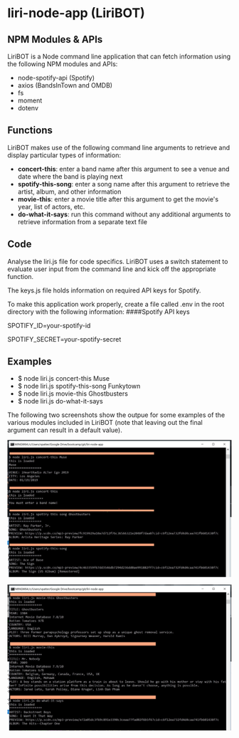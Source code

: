 # liri-node-app (LiriBOT)

## NPM Modules & APIs
LiriBOT is a Node command line application that can fetch information using the following NPM modules and APIs:
* node-spotify-api (Spotify)
* axios (BandsInTown and OMDB)
* fs
* moment
* dotenv
  
## Functions
LiriBOT makes use of the following command line arguments to retrieve and display particular types of information:
* **concert-this**: enter a band name after this argument to see a venue and date where the band is playing next
* **spotify-this-song**: enter a song name after this argument to retrieve the artist, album, and other information
* **movie-this**: enter a movie title after this argument to get the movie's year, list of actors, etc.
* **do-what-it-says**: run this command without any additional arguments to retrieve information from a separate text file

## Code
Analyse the liri.js file for code specifics.  LiriBOT uses a switch statement to evaluate user input from the command line and kick off the appropriate function.

The keys.js file holds information on required API keys for Spotify.

To make this application work properly, create a file called .env in the root directory with the following information:
####Spotify API keys

SPOTIFY_ID=your-spotify-id

SPOTIFY_SECRET=your-spotify-secret

## Examples
* $ node liri.js concert-this Muse
* $ node liri.js spotify-this-song Funkytown
* $ node liri.js movie-this Ghostbusters
* $ node liri.js do-what-it-says

The following two screenshots show the outpue for some examples of the various modules included in LiriBOT (note that leaving out the final argument can result in a default value).

![Application Examples](/screenshot1.jpg?raw=true)

![Application Examples](/screenshot2.jpg?raw=true)
